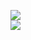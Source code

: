[![](https://img.shields.io/badge/Made%20With-Github%20Spray-lightgrey.svg?style=for-the-badge&logo=github)](https://github.com/Annihil/github-spray#20755)  
[![](https://i.imgur.com/2DrTn0Z.gif)](https://github.com/Annihil/github-spray)